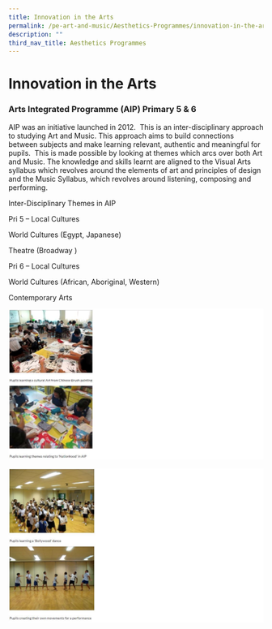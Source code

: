 ```yaml
---
title: Innovation in the Arts
permalink: /pe-art-and-music/Aesthetics-Programmes/innovation-in-the-arts/
description: ""
third_nav_title: Aesthetics Programmes
---
```

# **Innovation in the Arts**

### Arts Integrated Programme (AIP) Primary 5 & 6

AIP was an initiative launched in 2012.  This is an inter-disciplinary approach to studying Art and Music. This approach aims to build connections between subjects and make learning relevant, authentic and meaningful for pupils.  This is made possible by looking at themes which arcs over both Art and Music. The knowledge and skills learnt are aligned to the Visual Arts syllabus which revolves around the elements of art and principles of design and the Music Syllabus, which revolves around listening, composing and performing.

Inter-Disciplinary Themes in AIP

Pri 5 – Local Cultures

World Cultures (Egypt, Japanese)

Theatre (Broadway )

Pri 6 – Local Cultures

World Cultures (African, Aboriginal, Western)

Contemporary Arts

![](/images/innovation1.jpg)

![](/images/innovation2.jpg)